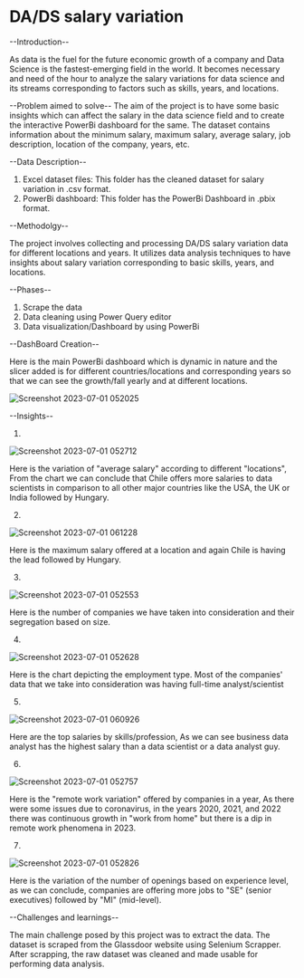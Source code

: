 # DA/DS salary variation
--Introduction--

As data is the fuel for the future economic growth of a company and Data Science is the fastest-emerging field in the world. It becomes necessary and need of the hour to analyze the salary variations for data science and its streams corresponding to factors such as skills, years, and locations.

--Problem aimed to solve--
The aim of the project is to have some basic insights which can affect the salary in the data science field and to create the interactive PowerBi dashboard for the same.
The dataset contains information about the minimum salary, maximum salary, average salary, job description, location of the company, years, etc.

--Data Description--
1. Excel dataset files: This folder has the cleaned dataset for salary variation in .csv format.
2. PowerBi dashboard: This folder has the PowerBi Dashboard in .pbix format.

--Methodolgy--

The project involves collecting and processing DA/DS salary variation data for different locations and years. It utilizes data analysis techniques to have insights about salary variation corresponding to basic skills, years, and locations.

--Phases--

1. Scrape the data
2. Data cleaning using Power Query editor
3. Data visualization/Dashboard by using PowerBi


--DashBoard Creation--

Here is the main PowerBi dashboard which is dynamic in nature and the slicer added is for different countries/locations and corresponding years so that we can see the growth/fall yearly and at different locations.

![Screenshot 2023-07-01 052025](https://github.com/Ashish23-Karn/DA-Salary-variation-Dashboard/assets/121361369/0b5d1174-7373-488a-a689-95c78729be26)

--Insights--

1.
![Screenshot 2023-07-01 052712](https://github.com/Ashish23-Karn/DA-Salary-variation-Dashboard/assets/121361369/53b14bc2-1b10-4342-bbad-01374400ce43)

Here is the variation of "average salary" according to different "locations", From the chart we can conclude that Chile offers more salaries to data scientists in comparison to all other major countries like the USA, the UK or India followed by Hungary.

2.
![Screenshot 2023-07-01 061228](https://github.com/Ashish23-Karn/DA-Salary-variation-Dashboard/assets/121361369/3429bb59-5ea8-49f7-a44a-dcd2164c34e4)


Here is the maximum salary offered at a location and again Chile is having the lead followed by Hungary.

3.
![Screenshot 2023-07-01 052553](https://github.com/Ashish23-Karn/DA-Salary-variation-Dashboard/assets/121361369/5b18d92e-46f8-472b-a790-4789c730f598)

Here is the number of companies we have taken into consideration and their segregation based on size.

4.
![Screenshot 2023-07-01 052628](https://github.com/Ashish23-Karn/DA-Salary-variation-Dashboard/assets/121361369/217ff9e7-93aa-41a7-bf7c-a9a30d206cf7)

Here is the chart depicting the employment type. Most of the companies' data that we take into consideration was having full-time analyst/scientist

5.
![Screenshot 2023-07-01 060926](https://github.com/Ashish23-Karn/DA-Salary-variation-Dashboard/assets/121361369/a31e30e4-0d19-4709-8b11-031d067562fa)

Here are the top salaries by skills/profession, As we can see business data analyst has the highest salary than a data scientist or a data analyst guy.

6.
![Screenshot 2023-07-01 052757](https://github.com/Ashish23-Karn/DA-Salary-variation-Dashboard/assets/121361369/60c91236-011f-4845-8c1c-40c33389017f)

Here is the "remote work variation" offered by companies in a year, As there were some issues due to coronavirus, in the years 2020, 2021, and 2022 there was continuous growth in "work from home" but there is a dip in remote work phenomena in 2023.

7.
![Screenshot 2023-07-01 052826](https://github.com/Ashish23-Karn/DA-Salary-variation-Dashboard/assets/121361369/b29adf17-8045-4590-8e3c-aa13c41bf8be)

Here is the variation of the number of openings based on experience level, as we can conclude, companies are offering more jobs to "SE" (senior executives) followed by "MI" (mid-level).

--Challenges and learnings--

The main challenge posed by this project was to extract the data. The dataset is scraped from the Glassdoor website using Selenium Scrapper. After scrapping, the raw dataset was cleaned and made usable for performing data analysis.

